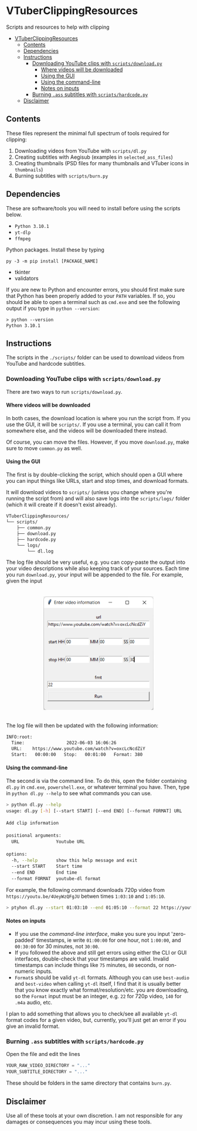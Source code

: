 # VTuberClippingResources

Scripts and resources to help with clipping

- [VTuberClippingResources](#vtuberclippingresources)
  - [Contents](#contents)
  - [Dependencies](#dependencies)
  - [Instructions](#instructions)
    - [Downloading YouTube clips with `scripts/download.py`](#downloading-youtube-clips-with-scriptsdownloadpy)
      - [Where videos will be downloaded](#where-videos-will-be-downloaded)
      - [Using the GUI](#using-the-gui)
      - [Using the command-line](#using-the-command-line)
      - [Notes on inputs](#notes-on-inputs)
    - [Burning `.ass` subtitles with `scripts/hardcode.py`](#burning-ass-subtitles-with-scriptshardcodepy)
  - [Disclaimer](#disclaimer)

## Contents

These files represent the minimal full spectrum of tools required for clipping:

1. Downloading videos from YouTube with `scripts/dl.py`
2. Creating subtitles with Aegisub (examples in `selected_ass_files`)
3. Creating thumbnails (PSD files for many thumbnails and VTuber icons in `thumbnails`)
4. Burning subtitles with `scripts/burn.py`

## Dependencies

These are software/tools you will need to install before using the scripts below.

- `Python 3.10.1`
- `yt-dlp`
- `ffmpeg`

Python packages. Install these by typing

```batch
py -3 -m pip install [PACKAGE_NAME]
```

- tkinter
- validators

If you are new to Python and encounter errors, you should first make sure that Python has been properly added to your `PATH` variables. If so, you should be able to open a terminal such as `cmd.exe` and see the following output if you type in `python --version`:

```batch
> python --version
Python 3.10.1
```

## Instructions

The scripts in the `./scripts/` folder can be used to download videos from YouTube and hardcode subtitles.

### Downloading YouTube clips with `scripts/download.py`

There are two ways to run `scripts/download.py`.

#### Where videos will be downloaded

In both cases, the download location is where you run the script from. If you use the GUI, it will be `scripts/`. If you use a terminal, you can call it from somewhere else, and the videos will be downloaded there instead.

Of course, you can move the files. However, if you move `download.py`, make sure to move `common.py` as well.

#### Using the GUI

The first is by double-clicking the script, which should open a GUI where you can input things like URLs, start and stop times, and download formats.

It will download videos to `scripts/` (unless you change where you're running the script from) and will also save logs into the `scripts/logs/` folder (which it will create if it doesn't exist already).

```
VTuberClippingResources/
└── scripts/
    ├── common.py
    ├── download.py
    ├── hardcode.py
    └── logs/
        └── dl.log
```

The log file should be very useful, e.g. you can copy-paste the output into your video descriptions while also keeping track of your sources. Each time you run `download.py`, your input will be appended to the file. For example, given the input

<img src="https://github.com/haganenoneko/VTuberClippingResources/blob/main/scripts/Screenshot%202022-06-03%20163317.png?raw=true" style="display: block; margin-left: auto; margin-right: auto; width: 300px; padding-top: 20px; padding-bottom: 20px">

The log file will then be updated with the following information:

```
INFO:root:
  Time:                2022-06-03 16:06:26                
  URL:    https://www.youtube.com/watch?v=oxcLcNcdZiY    
  Start:   00:00:00   Stop:   00:01:00   Format: 380
```

#### Using the command-line

The second is via the command line. To do this, open the folder containing `dl.py` in `cmd.exe`, `powershell.exe`, or whatever terminal you have. Then, type in `python dl.py --help` to see what commands you can use.

```bash
> python dl.py --help
usage: dl.py [-h] [--start START] [--end END] [--format FORMAT] URL

Add clip information

positional arguments:
  URL              Youtube URL

options:
  -h, --help       show this help message and exit
  --start START    Start time
  --end END        End time
  --format FORMAT  youtube-dl format
```

For example, the following command downloads 720p video from `https://youtu.be/4UeyWzQFgJU` betwen times `1:03:10` and `1:05:10`.

```bash
> ptyhon dl.py --start 01:03:10 --end 01:05:10 --format 22 https://youtu.be/4UeyWzQFgJU
```

#### Notes on inputs

- If you use the *command-line interface*, make you sure you input 'zero-padded' timestamps, ie write `01:00:00` for one hour, not `1:00:00`, and `00:30:00` for 30 minutes, not `30:00`.
- If you followed the above and still get errors using either the CLI or GUI interfaces, double-check that your timestamps are valid. Invalid timestamps can include things like `75` minutes, `80` seconds, or non-numeric inputs.
- `Format`s should be valid `yt-dl` formats. Although you can use `best-audio` and `best-video` when calling `yt-dl` itself, I find that it is usually better that you know exactly what format/resolution/etc. you are downloading, so the `Format` input must be an integer, e.g. `22` for 720p video, `140` for `.m4a` audio, etc.

I plan to add something that allows you to check/see all available `yt-dl` format codes for a given video, but, currently, you'll just get an error if you give an invalid format.

### Burning `.ass` subtitles with `scripts/hardcode.py`

Open the file and edit the lines

```python
YOUR_RAW_VIDEO_DIRECTORY = "..."
YOUR_SUBTITLE_DIRECTORY = "..."
```

These should be folders in the same directory that contains `burn.py`.

## Disclaimer

Use all of these tools at your own discretion. I am not responsible for any damages or consequences you may incur using these tools.
